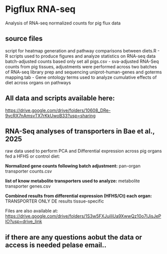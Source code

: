 # Pigflux RNA-seq
Analysis of RNA-seq normalized counts for pig flux data

## source files
script for heatmap generation and pathway comparisons between diets.R - R scripts used to produce figures and analyze statistics on RNA-seq data
batch-adjusted counts based only set all pigs.csv - sva-adjusted RNA-Seq counts from pig tissues, adjustments were performed across two batches of RNA-seq library prep and sequencing
uniprot-human-genes and goterms mapping.tab - Gene ontology terms used to analyze cumulative effects of diet across organs on pathways

## All data and scripts available here:
https://drive.google.com/drive/folders/10608_DRe-9vcRX7nAmsvTX7rKkUwoB33?usp=sharing

## RNA-Seq analyses of transporters in Bae et al., 2025
raw data used to perform PCA and Differential expression across pig organs fed a HFHS or control diet:

**Normalized gene counts following batch adjustment:** pan-organ transporter counts.csv

**list of know metabolite transporters used to analyze:** metabolite transporter genes.csv

**Combined results from differential expression (HFHS/Ct) each organ:** TRANSPORTER ONLY DE results tissue-specific

Files are also available at: https://drive.google.com/drive/folders/1S3w5FXJuiIiUa9XwwQz10o7lJisJePIO?usp=drive_link

## if there are any questions aobut the data or access is needed pelase email..


